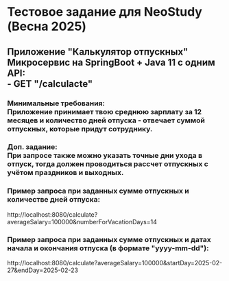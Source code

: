 # Тестовое задание для NeoStudy (Весна 2025)
## Приложение "Калькулятор отпускных" <br/> Микросервис на SpringBoot + Java 11 c одним API: <br/> - GET "/calculacte" <br>

### Минимальные требования: <br/> Приложение принимает твою среднюю зарплату за 12 месяцев и количество дней отпуска - отвечает суммой отпускных, которые придут сотруднику. 
### Доп. задание: <br/> При запросе также можно указать точные дни ухода в отпуск, тогда должен проводиться рассчет отпускных с учётом праздников и выходных.

### Пример запроса при заданных сумме отпускных и количестве дней отпуска: <br>
http://localhost:8080/calculate?averageSalary=100000&numberForVacationDays=14

### Пример запроса при заданных сумме отпускных и датах начала и окончания отпуска (в формате "yyyy-mm-dd"): <br>
http://localhost:8080/calculate?averageSalary=100000&startDay=2025-02-27&endDay=2025-02-23
